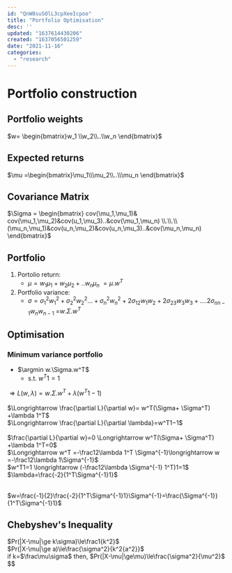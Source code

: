 ```yaml
---
id: "QnW8suSOlL3cpXeeIcpoo"
title: "Portfolio Optimisation"
desc: ''
updated: "1637614430206"
created: "1637056501259"
date: "2021-11-16"
categories: 
  - "research"
---
```

# Portfolio construction
## Portfolio weights
$w= \begin{bmatrix}w_1 \\w_2\\..\\w_n \end{bmatrix}$
## Expected returns
$\mu =\begin{bmatrix}\mu_1\\\mu_2\\..\\\mu_n \end{bmatrix}$
## Covariance Matrix
$\Sigma = \begin{bmatrix}
cov(\mu_1,\mu_1)& cov(\mu_1,\mu_2)&cov(u_1,\mu_3)..&cov(\mu_1,\mu_n)
\\.\\.\\
(\mu_n,\mu_1)&cov(u_n,\mu_2)&cov(u_n,\mu_3)..&cov(\mu_n,\mu_n)
\end{bmatrix}$


## Portfolio
1. Portolio return: 
    * $\mu=w_1\mu_1 + w_2\mu_2 +.. w_n\mu_n$
     $=\mu.w^T$
2. Portfolio variance:
    * $\sigma = \sigma_1^2w_1^2 +\sigma_2^2w_2^2... +\sigma_n^2w_n^2  +2\sigma_{12}w_1w_2 +2\sigma_{23}w_3w_3 + ....2\sigma_{nn-1}w_nw_{n-1}$ =$w.\Sigma.w^T$


## Optimisation
### Minimum variance portfolio
* $\argmin w.\Sigma.w^T$
    * s.t. $w^{T}1=1$

$\Longrightarrow L(w,\lambda)= w.\Sigma.w^T + \lambda(w^{T}1-1)$
<br><br>
$\Longrightarrow \frac{\partial L}{\partial w}= w^T(\Sigma+ \Sigma^T) +\lambda 1^T$
<br>
$\Longrightarrow \frac{\partial L}{\partial \lambda}=w^T1−1$
<br><br>
$\frac{\partial L}{\partial w}=0 \Longrightarrow w^T(\Sigma+ \Sigma^T) +\lambda 1^T=0$ <br>
$\Longrightarrow w^T =-\frac12\lambda 1^T \Sigma^{-1}\longrightarrow w =-\frac12\lambda 1\Sigma^{-1}$
<br>
$w^T1=1 \longrightarrow (-\frac12\lambda \Sigma^{-1} 1^T)1=1$ <br>
$\lambda=\frac{-2}{1^T\Sigma^{-1}1}$<br><br>

$w=\frac{-1}{2}\frac{-2}{1^T\Sigma^{-1}1}\Sigma^{-1}=\frac{\Sigma^{-1}}{1^T\Sigma^{-1}1}$






## Chebyshev's Inequality
$Pr(|X-\mu|\ge k\sigma)\le\frac1{k^2}$<br>
$Pr(|X-\mu|\ge a)\le\frac{\sigma^2}{k^2{a^2}}$<br>
if k=$\frac\mu\sigma$ then, $Pr(|X-\mu|\ge\mu)\le\frac{\sigma^2}{\mu^2}$<br>
$$